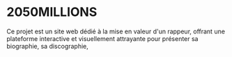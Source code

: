 # 2050MILLIONS
Ce projet est un site web dédié à la mise en valeur d'un rappeur, offrant une plateforme interactive et visuellement attrayante pour présenter sa biographie, sa discographie, 
